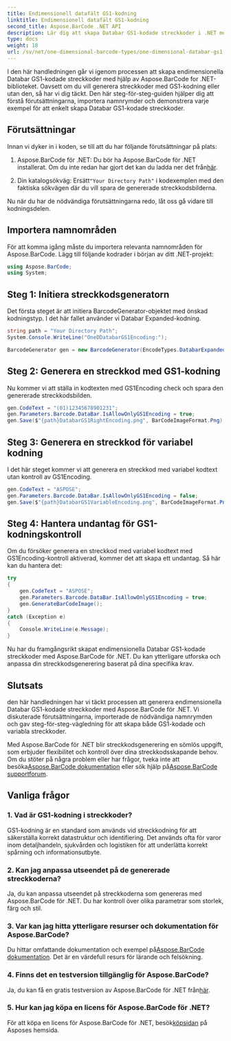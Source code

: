 ```yaml
---
title: Endimensionell datafält GS1-kodning
linktitle: Endimensionell datafält GS1-kodning
second_title: Aspose.BarCode .NET API
description: Lär dig att skapa Databar GS1-kodade streckkoder i .NET med Aspose.BarCode. Generera streckkoder med lätthet. Följ vår steg-för-steg-guide.
type: docs
weight: 18
url: /sv/net/one-dimensional-barcode-types/one-dimensional-databar-gs1-encoding/
---
```


I den här handledningen går vi igenom processen att skapa endimensionella Databar GS1-kodade streckkoder med hjälp av Aspose.BarCode for .NET-biblioteket. Oavsett om du vill generera streckkoder med GS1-kodning eller utan den, så har vi dig täckt. Den här steg-för-steg-guiden hjälper dig att förstå förutsättningarna, importera namnrymder och demonstrera varje exempel för att enkelt skapa Databar GS1-kodade streckkoder.

## Förutsättningar

Innan vi dyker in i koden, se till att du har följande förutsättningar på plats:

1.  Aspose.BarCode för .NET: Du bör ha Aspose.BarCode för .NET installerat. Om du inte redan har gjort det kan du ladda ner det från[här](https://releases.aspose.com/barcode/net/).

2.  Din katalogsökväg: Ersätt`"Your Directory Path"` i kodexemplen med den faktiska sökvägen där du vill spara de genererade streckkodsbilderna.

Nu när du har de nödvändiga förutsättningarna redo, låt oss gå vidare till kodningsdelen.

## Importera namnområden

För att komma igång måste du importera relevanta namnområden för Aspose.BarCode. Lägg till följande kodrader i början av ditt .NET-projekt:

```csharp
using Aspose.BarCode;
using System;
```

## Steg 1: Initiera streckkodsgeneratorn

Det första steget är att initiera BarcodeGenerator-objektet med önskad kodningstyp. I det här fallet använder vi Databar Expanded-kodning. 

```csharp
string path = "Your Directory Path";
System.Console.WriteLine("OneDDatabarGS1Encoding:");

BarcodeGenerator gen = new BarcodeGenerator(EncodeTypes.DatabarExpanded, "");
```

## Steg 2: Generera en streckkod med GS1-kodning

Nu kommer vi att ställa in kodtexten med GS1Encoding check och spara den genererade streckkodsbilden. 

```csharp
gen.CodeText = "(01)12345678901231";
gen.Parameters.Barcode.DataBar.IsAllowOnlyGS1Encoding = true;
gen.Save($"{path}DatabarGS1RightEncoding.png", BarCodeImageFormat.Png);
```

## Steg 3: Generera en streckkod för variabel kodning

I det här steget kommer vi att generera en streckkod med variabel kodtext utan kontroll av GS1Encoding.

```csharp
gen.CodeText = "ASPOSE";
gen.Parameters.Barcode.DataBar.IsAllowOnlyGS1Encoding = false;
gen.Save($"{path}DatabarGS1VariableEncoding.png", BarCodeImageFormat.Png);
```

## Steg 4: Hantera undantag för GS1-kodningskontroll

Om du försöker generera en streckkod med variabel kodtext med GS1Encoding-kontroll aktiverad, kommer det att skapa ett undantag. Så här kan du hantera det:

```csharp
try
{
    gen.CodeText = "ASPOSE";
    gen.Parameters.Barcode.DataBar.IsAllowOnlyGS1Encoding = true;
    gen.GenerateBarCodeImage();
}
catch (Exception e)
{
    Console.WriteLine(e.Message);
}
```

Nu har du framgångsrikt skapat endimensionella Databar GS1-kodade streckkoder med Aspose.BarCode för .NET. Du kan ytterligare utforska och anpassa din streckkodsgenerering baserat på dina specifika krav.

## Slutsats

den här handledningen har vi täckt processen att generera endimensionella Databar GS1-kodade streckkoder med Aspose.BarCode för .NET. Vi diskuterade förutsättningarna, importerade de nödvändiga namnrymden och gav steg-för-steg-vägledning för att skapa både GS1-kodade och variabla streckkoder.

 Med Aspose.BarCode för .NET blir streckkodsgenerering en sömlös uppgift, som erbjuder flexibilitet och kontroll över dina streckkodsskapande behov. Om du stöter på några problem eller har frågor, tveka inte att besöka[Aspose.BarCode dokumentation](https://reference.aspose.com/barcode/net/) eller sök hjälp på[Aspose.BarCode supportforum](https://forum.aspose.com/c/barcode/13).

## Vanliga frågor

### 1. Vad är GS1-kodning i streckkoder?
GS1-kodning är en standard som används vid streckkodning för att säkerställa korrekt datastruktur och identifiering. Det används ofta för varor inom detaljhandeln, sjukvården och logistiken för att underlätta korrekt spårning och informationsutbyte.

### 2. Kan jag anpassa utseendet på de genererade streckkoderna?
Ja, du kan anpassa utseendet på streckkoderna som genereras med Aspose.BarCode för .NET. Du har kontroll över olika parametrar som storlek, färg och stil.

### 3. Var kan jag hitta ytterligare resurser och dokumentation för Aspose.BarCode?
 Du hittar omfattande dokumentation och exempel på[Aspose.BarCode dokumentation](https://reference.aspose.com/barcode/net/). Det är en värdefull resurs för lärande och felsökning.

### 4. Finns det en testversion tillgänglig för Aspose.BarCode?
 Ja, du kan få en gratis testversion av Aspose.BarCode för .NET från[här](https://releases.aspose.com/).

### 5. Hur kan jag köpa en licens för Aspose.BarCode för .NET?
 För att köpa en licens för Aspose.BarCode för .NET, besök[köpsidan](https://purchase.aspose.com/buy) på Asposes hemsida.
